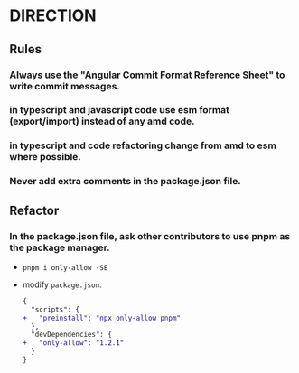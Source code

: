 # DIRECTION

## Rules

### Always use the "Angular Commit Format Reference Sheet" to write commit messages.

### in typescript and javascript code use esm format (export/import) instead of any amd code.

### in typescript and code refactoring change from amd to esm where possible.

### Never add extra comments in the package.json file.

## Refactor

### In the package.json file, ask other contributors to use pnpm as the package manager.

- `pnpm i only-allow -SE`
- modify `package.json`:

  ```diff
  {
    "scripts": {
  +   "preinstall": "npx only-allow pnpm"
    },
    "devDependencies": {
  +   "only-allow": "1.2.1"
    }
  }
  ```
